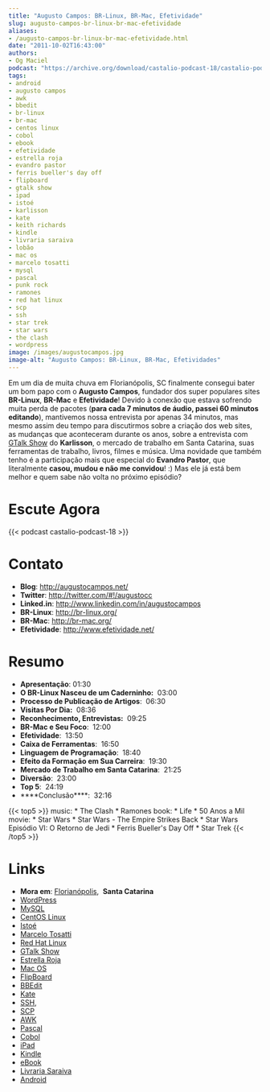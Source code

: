 ```yaml
---
title: "Augusto Campos: BR-Linux, BR-Mac, Efetividade"
slug: augusto-campos-br-linux-br-mac-efetividade
aliases:
- /augusto-campos-br-linux-br-mac-efetividade.html
date: "2011-10-02T16:43:00"
authors:
- Og Maciel
podcast: "https://archive.org/download/castalio-podcast-18/castalio-podcast-18.mp3"
tags:
- android
- augusto campos
- awk
- bbedit
- br-linux
- br-mac
- centos linux
- cobol
- ebook
- efetividade
- estrella roja
- evandro pastor
- ferris bueller's day off
- flipboard
- gtalk show
- ipad
- istoé
- karlisson
- kate
- keith richards
- kindle
- livraria saraiva
- lobão
- mac os
- marcelo tosatti
- mysql
- pascal
- punk rock
- ramones
- red hat linux
- scp
- ssh
- star trek
- star wars
- the clash
- wordpress
image: /images/augustocampos.jpg
image-alt: "Augusto Campos: BR-Linux, BR-Mac, Efetividades"
---
```


Em um dia de muita chuva em Florianópolis, SC finalmente consegui bater
um bom papo com o **Augusto Campos**, fundador dos super populares sites
**BR-Linux**, **BR-Mac** e **Efetividade**! Devido à conexão que estava
sofrendo muita perda de pacotes (**para cada 7 minutos de áudio, passei
60 minutos editando**), mantivemos nossa entrevista por apenas 34
minutos, mas mesmo assim deu tempo para discutirmos sobre a criação dos
web sites, as mudanças que aconteceram durante os anos, sobre a
entrevista com [GTalk Show](http://hacktoon.com/?s=augusto+campos) do
**Karlisson**, o mercado de trabalho em Santa Catarina, suas ferramentas
de trabalho, livros, filmes e música. Uma novidade que também tenho é a
participação mais que especial do **Evandro Pastor**, que literalmente
**casou, mudou e não me convidou**! :) Mas ele já está bem melhor e quem
sabe não volta no próximo episódio?

# Escute Agora

{{< podcast castalio-podcast-18 >}}

# Contato

- **Blog**: <http://augustocampos.net/>
- **Twitter**: <http://twitter.com/#!/augustocc>
- **Linked.in**: <http://www.linkedin.com/in/augustocampos>
- **BR-Linux**: <http://br-linux.org/>
- **BR-Mac**: <http://br-mac.org/>
- **Efetividade**: <http://www.efetividade.net/>

# Resumo

- **Apresentação**: 01:30
- **O BR-Linux Nasceu de um Caderninho:**  03:00
- **Processo de Publicação de Artigos**:  06:30
- **Visitas Por Dia:**  08:36
- **Reconhecimento, Entrevistas:**  09:25
- **BR-Mac e Seu Foco**:  12:00
- **Efetividade**:  13:50
- **Caixa de Ferramentas**:  16:50
- **Linguagem de Programação**:  18:40
- **Efeito da Formação em Sua Carreira**:  19:30
- **Mercado de Trabalho em Santa Catarina**:  21:25
- **Diversão**:  23:00
- **Top 5**:  24:19
- \*\*\*\*Conclusão\*\*\*\*:  32:16

{{< top5 >}}
music:
    * The Clash
    * Ramones
book:
    * Life
    * 50 Anos a Mil
movie:
    * Star Wars
    * Star Wars - The Empire Strikes Back
    * Star Wars Episódio VI: O Retorno de Jedi
    * Ferris Bueller\'s Day Off
    * Star Trek
{{< /top5 >}}

# Links

- **Mora em**:
  [Florianópolis](http://maps.google.com/maps?f=q&source=s_q&hl=en&geocode=&q=Florianopolis+-+SC,+Brazil&aq=0&ie=UTF8&hq=&hnear=Florian%C3%B3polis+-+Santa+Catarina,+Brazil&t=h&z=11&vpsrc=0),  **Santa
  Catarina**
- [WordPress](http://wordpress.com)
- [MySQL](http://www.mysql.com/)
- [CentOS Linux](http://www.centos.org/)
- [Istoé](http://www.istoe.com.br/)
- [Marcelo Tosatti](https://pt.wikipedia.org/wiki/Marcelo_Tosatti)
- [Red Hat Linux](https://duckduckgo.com/Red_Hat)
- [GTalk Show](http://hacktoon.com/?s=augusto+campos)
- [Estrella Roja](http://www.estrellaroja.info/)
- [Mac OS](http://www.apple.com/macosx/)
- [FlipBoard](http://flipboard.com/)
- [BBEdit](http://www.barebones.com/products/bbedit/)
- [Kate](https://pt.wikipedia.org/wiki/Kate_(KDE))
- [SSH](https://pt.wikipedia.org/wiki/Ssh),
- [SCP](https://pt.wikipedia.org/wiki/Unix_SCP)
- [AWK](https://pt.wikipedia.org/wiki/Awk)
- [Pascal](https://pt.wikipedia.org/wiki/Pascal)
- [Cobol](https://pt.wikipedia.org/wiki/Cobol)
- [iPad](http://www.apple.com/ipad/)
- [Kindle](https://pt.wikipedia.org/wiki/Kindle)
- [eBook](https://pt.wikipedia.org/wiki/Ebook)
- [Livraria Saraiva](http://www.livrariasaraiva.com.br/)
- [Android](http://www.android.com/)
